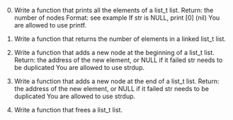 0. Write a function that prints all the elements of a list_t list.
Return: the number of nodes
Format: see example
If str is NULL, print [0] (nil)
You are allowed to use printf.

1. Write a function that returns the number of elements in a linked list_t list.

2. Write a function that adds a new node at the beginning of a list_t list.
Return: the address of the new element, or NULL if it failed
str needs to be duplicated
You are allowed to use strdup.

3. Write a function that adds a new node at the end of a list_t list.
Return: the address of the new element, or NULL if it failed
str needs to be duplicated
You are allowed to use strdup.

4. Write a function that frees a list_t list.

